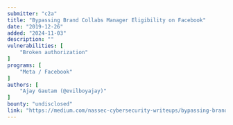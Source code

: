 ```yaml
---
submitter: "c2a"
title: "Bypassing Brand Collabs Manager Eligibility on Facebook"
date: "2019-12-26"
added: "2024-11-03"
description: ""
vulnerabilities: [
    "Broken authorization"
]
programs: [
    "Meta / Facebook"
]
authors: [
    "Ajay Gautam (@evilboyajay)"
]
bounty: "undisclosed"
link: "https://medium.com/nassec-cybersecurity-writeups/bypassing-brand-collabs-manager-eligibility-7d26523da816"
---
```




